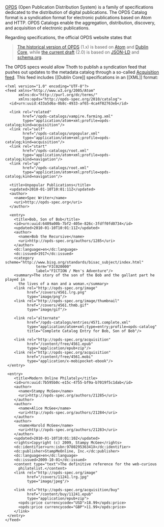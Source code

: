 [OPDS](https://opds.io/) (Open Publication Distribution System) is a family of specifications dedicated to the distribution of digital publications. The OPDS Catalog format is a syndication format for electronic publications based on Atom and HTTP. OPDS Catalogs enable the aggregation, distribution, discovery, and acquisition of electronic publications.

Regarding specifications, the official OPDS website states that 

> [The historical version of OPDS](https://specs.opds.io/opds-1.2) (1.x) is based on [Atom](https://tools.ietf.org/html/rfc4287) and [Dublin Core](http://dublincore.org/specifications/), while [the current draft](https://drafts.opds.io/opds-2.0) (2.0) is based on [JSON-LD](https://www.w3.org/TR/json-ld/) and [schema.org](https://schema.org/).

The OPDS specs would allow Thoth to publish a syndication feed that pushes out updates to the metadata catalog through a so-called [Acquisition feed](https://specs.opds.io/opds-1.2#23-acquisition-feeds). This feed includes [[Dublin Core]] specifications in an [[XML]] format:

```
<?xml version="1.0" encoding="UTF-8"?>
<feed xmlns="http://www.w3.org/2005/Atom"
      xmlns:dc="http://purl.org/dc/terms/"
      xmlns:opds="http://opds-spec.org/2010/catalog">
  <id>urn:uuid:433a5d6a-0b8c-4933-af65-4ca4f02763eb</id>

  <link rel="related"
        href="/opds-catalogs/vampire.farming.xml"
        type="application/atom+xml;profile=opds-catalog;kind=acquisition"/>
  <link rel="self"    
        href="/opds-catalogs/unpopular.xml"
        type="application/atom+xml;profile=opds-catalog;kind=acquisition"/>
  <link rel="start"  
        href="/opds-catalogs/root.xml"
        type="application/atom+xml;profile=opds-catalog;kind=navigation"/>
  <link rel="up"      
        href="/opds-catalogs/root.xml"
        type="application/atom+xml;profile=opds-catalog;kind=navigation"/>

  <title>Unpopular Publications</title>
  <updated>2010-01-10T10:01:11Z</updated>
  <author>
    <name>Spec Writer</name>
    <uri>http://opds-spec.org</uri>
  </author>

  <entry>
    <title>Bob, Son of Bob</title>
    <id>urn:uuid:6409a00b-7bf2-405e-826c-3fdff0fd0734</id>
    <updated>2010-01-10T10:01:11Z</updated>
    <author>
      <name>Bob the Recursive</name>
      <uri>http://opds-spec.org/authors/1285</uri>
    </author>
    <dc:language>en</dc:language>
    <dc:issued>1917</dc:issued>
    <category scheme="http://www.bisg.org/standards/bisac_subject/index.html"
              term="FIC020000"
              label="FICTION / Men's Adventure"/>
    <summary>The story of the son of the Bob and the gallant part he played in
      the lives of a man and a woman.</summary>
    <link rel="http://opds-spec.org/image"    
          href="/covers/4561.lrg.png"
          type="image/png"/>
    <link rel="http://opds-spec.org/image/thumbnail"
          href="/covers/4561.thmb.gif"
          type="image/gif"/>

    <link rel="alternate"
          href="/opds-catalogs/entries/4571.complete.xml"
          type="application/atom+xml;type=entry;profile=opds-catalog"
          title="Complete Catalog Entry for Bob, Son of Bob"/>

    <link rel="http://opds-spec.org/acquisition"
          href="/content/free/4561.epub"
          type="application/epub+zip"/>
    <link rel="http://opds-spec.org/acquisition"
          href="/content/free/4561.mobi"
          type="application/x-mobipocket-ebook"/>
 </entry>

 <entry>
    <title>Modern Online Philately</title>
    <id>urn:uuid:7b595b0c-e15c-4755-bf9a-b7019f5c1dab</id>
    <author>
      <name>Stampy McGee</name>
      <uri>http://opds-spec.org/authors/21285</uri>
    </author>
    <author>
      <name>Alice McGee</name>
      <uri>http://opds-spec.org/authors/21284</uri>
    </author>
    <author>
      <name>Harold McGee</name>
      <uri>http://opds-spec.org/authors/21283</uri>
    </author>
    <updated>2010-01-10T10:01:10Z</updated>
    <rights>Copyright (c) 2009, Stampy McGee</rights>
    <dc:identifier>urn:isbn:978029536341X</dc:identifier>
    <dc:publisher>StampMeOnline, Inc.</dc:publisher>
    <dc:language>en</dc:language>
    <dc:issued>2009-10-01</dc:issued>
    <content type="text">The definitive reference for the web-curious
      philatelist.</content>
    <link rel="http://opds-spec.org/image"    
          href="/covers/11241.lrg.jpg"
          type="image/jpeg"/>

    <link rel="http://opds-spec.org/acquisition/buy"
          href="/content/buy/11241.epub"
          type="application/epub+zip">
      <opds:price currencycode="USD">18.99</opds:price>
      <opds:price currencycode="GBP">11.99</opds:price>
    </link>
 </entry>
</feed>
```

